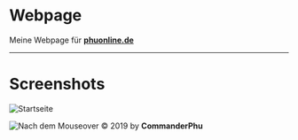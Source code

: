 # Webpage 

Meine Webpage für [**phuonline.de**](https://phuonline.de)
________________________________________________________________
# Screenshots
![Startseite](https://i.imgur.com/kEyhJdY.png)

![Nach dem Mouseover](https://i.imgur.com/4vvlHfk.png)
© 2019 by   **CommanderPhu** 
<!--stackedit_data:
eyJoaXN0b3J5IjpbLTIwMjQ1MTk2NTJdfQ==
-->